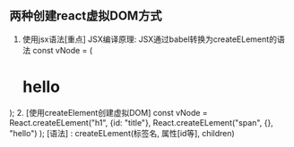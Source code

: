 ## 两种创建react虚拟DOM方式
1. 使用jsx语法[重点] JSX编译原理: JSX通过babel转换为createELement的语法
const vNode = (
    <h1 id="title">
        <span>hello</span>  
    </h1>
);
2. [使用createElement创建虚拟DOM]
const vNode = React.createELement("h1", {id: "title"}, 
    React.createELement("span", {}, "hello")
);
[语法] : createELement(标签名, 属性[id等], children)

